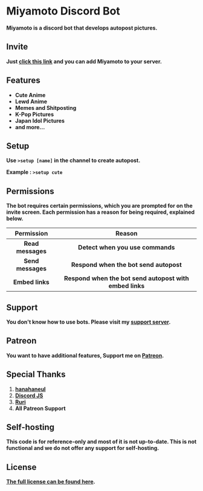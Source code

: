 # Miyamoto Discord Bot
**Miyamoto is a discord bot that develops autopost pictures.**

## Invite
**Just [click this link](https://bit.ly/miyamotobot) and you can add Miyamoto to your server.**

## Features
* **Cute Anime**
* **Lewd Anime**
* **Memes and Shitposting**
* **K-Pop Pictures**
* **Japan Idol Pictures**
* **and more...**

## Setup
**Use `>setup [name]` in the channel to create autopost.**

**Example : `>setup cute`**

## Permissions
**The bot requires certain permissions, which you are prompted for on the invite screen. Each permission has a reason for being required, explained below.**

| **Permission** | **Reason** |
| :---: | :---: |
| **Read messages** | **Detect when you use commands** |
| **Send messages** | **Respond when the bot send autopost** |
| **Embed links** | **Respond when the bot send autopost with embed links** |

## Support
**You don't know how to use bots. Please visit my [support server](https://discord.gg/zGmNyk7).**

## Patreon
**You want to have additional features, Support me on [Patreon](https://www.patreon.com/discordanime).**

## Special Thanks
1. **[hanahaneul](https://github.com/hanahaneull)**
1. **[Discord JS](https://discord.js.org/)**
1. **[Ruri](https://github.com/KurokuTetsuya/)**
1. **All Patreon Support**

## Self-hosting
**This code is for reference-only and most of it is not up-to-date. This is not functional and we do not offer any support for self-hosting.**

## License
**[The full license can be found here](https://github.com/AlivaDiscord/Miyamoto/blob/master/LICENSE).**
